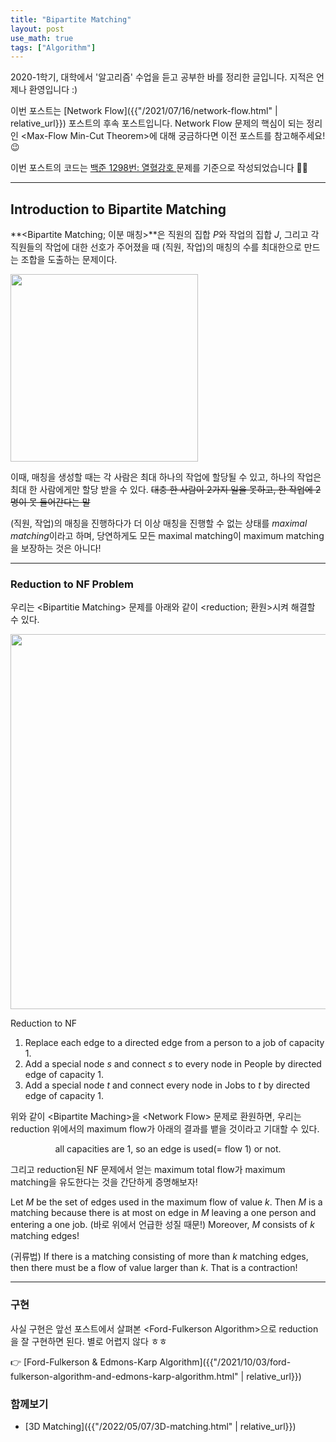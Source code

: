 ```yaml
---
title: "Bipartite Matching"
layout: post
use_math: true
tags: ["Algorithm"]
---
```




2020-1학기, 대학에서 '알고리즘' 수업을 듣고 공부한 바를 정리한 글입니다. 지적은 언제나 환영입니다 :)

이번 포스트는 [Network Flow]({{"/2021/07/16/network-flow.html" | relative_url}}) 포스트의 후속 포스트입니다. Network Flow 문제의 핵심이 되는 정리인 \<Max-Flow Min-Cut Theorem\>에 대해 궁금하다면 이전 포스트를 참고해주세요! 😉

이번 포스트의 코드는 [백준 1298번: 열혈강호 ](https://www.acmicpc.net/problem/11375) 문제를 기준으로 작성되었습니다 👨‍💻

<hr/>

## Introduction to Bipartite Matching

**\<Bipartite Matching; 이분 매칭\>**은 직원의 집합 $P$와 작업의 집합 $J$, 그리고 각 직원들의 작업에 대한 선호가 주어졌을 때 (직원, 작업)의 매칭의 수를 최대한으로 만드는 조합을 도출하는 문제이다.

<div class="img-wrapper">
  <img src="{{ "/images/algorithm/bipartite-matching-1.png" | relative_url }}" width="300px">
</div>

이때, 매칭을 생성할 때는 각 사람은 최대 하나의 작업에 할당될 수 있고, 하나의 작업은 최대 한 사람에게만 할당 받을 수 있다. ~~대충 한 사람이 2가지 일을 못하고, 한 작업에 2명이 못 들어간다는 말~~

(직원, 작업)의 매칭을 진행하다가 더 이상 매칭을 진행할 수 없는 상태를 *maximal matching*이라고 하며, 당연하게도 모든 maximal matching이 maximum matching을 보장하는 것은 아니다!

<hr/>

### Reduction to NF Problem

우리는 \<Bipartitie Matching\> 문제를 아래와 같이 \<reduction; 환원\>시켜 해결할 수 있다.

<div class="img-wrapper">
  <img src="{{ "/images/algorithm/bipartite-matching-2.png" | relative_url }}" width="600px">
</div>

<div class="math-statement" markdown="1">

<span class="statement-title">Reduction to NF</span>

1. Replace each edge to a directed edge from a person to a job of capacity 1.
2. Add a special node $s$ and connect $s$ to every node in People by directed edge of capacity 1.
3. Add a special node $t$ and connect every node in Jobs to $t$ by directed edge of capacity 1.

</div>

위와 같이 \<Bipartite Maching\>을 \<Network Flow\> 문제로 환원하면, 우리는 reduction 위에서의 maximum flow가 아래의 결과를 뱉을 것이라고 기대할 수 있다.

<div class="statement" align="center">

all capacities are 1, so an edge is used(= flow 1) or not.

</div>

그리고 reduction된 NF 문제에서 얻는 maximum total flow가 maximum matching을 유도한다는 것을 간단하게 증명해보자!

<div class="math-statement" markdown="1">

Let $M$ be the set of edges used in the maximum flow of value $k$. Then $M$ is a matching because there is at most on edge in $M$ leaving a one person and entering a one job. (바로 위에서 언급한 성질 때문!) Moreover, $M$ consists of $k$ matching edges!

(귀류법) If there is a matching consisting of more than $k$ matching edges, then there must be a flow of value larger than $k$. That is a contraction!

</div>

<hr/>

### 구현

사실 구현은 앞선 포스트에서 살펴본 \<Ford-Fulkerson Algorithm\>으로 reduction을 잘 구현하면 된다. 별로 어렵지 않다 ㅎㅎ

👉 [Ford-Fulkerson & Edmons-Karp Algorithm]({{"/2021/10/03/ford-fulkerson-algorithm-and-edmons-karp-algorithm.html" | relative_url}})

### 함께보기

- [3D Matching]({{"/2022/05/07/3D-matching.html" | relative_url}})

